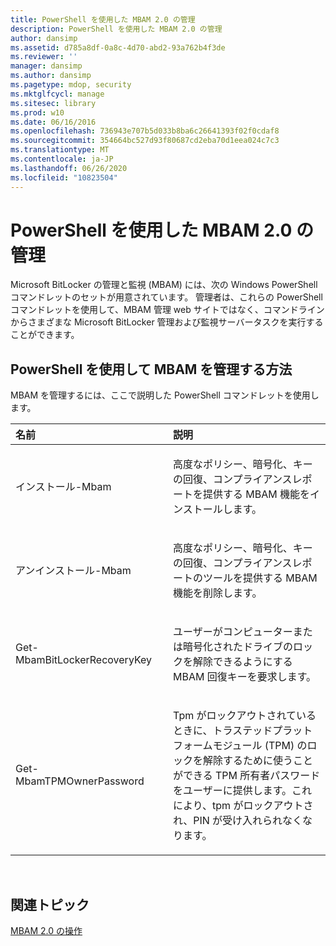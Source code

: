 ```yaml
---
title: PowerShell を使用した MBAM 2.0 の管理
description: PowerShell を使用した MBAM 2.0 の管理
author: dansimp
ms.assetid: d785a8df-0a8c-4d70-abd2-93a762b4f3de
ms.reviewer: ''
manager: dansimp
ms.author: dansimp
ms.pagetype: mdop, security
ms.mktglfcycl: manage
ms.sitesec: library
ms.prod: w10
ms.date: 06/16/2016
ms.openlocfilehash: 736943e707b5d033b8ba6c26641393f02f0cdaf8
ms.sourcegitcommit: 354664bc527d93f80687cd2eba70d1eea024c7c3
ms.translationtype: MT
ms.contentlocale: ja-JP
ms.lasthandoff: 06/26/2020
ms.locfileid: "10823504"
---
```

# PowerShell を使用した MBAM 2.0 の管理


Microsoft BitLocker の管理と監視 (MBAM) には、次の Windows PowerShell コマンドレットのセットが用意されています。 管理者は、これらの PowerShell コマンドレットを使用して、MBAM 管理 web サイトではなく、コマンドラインからさまざまな Microsoft BitLocker 管理および監視サーバータスクを実行することができます。

## PowerShell を使用して MBAM を管理する方法


MBAM を管理するには、ここで説明した PowerShell コマンドレットを使用します。

<table>
<colgroup>
<col width="50%" />
<col width="50%" />
</colgroup>
<thead>
<tr class="header">
<th align="left">名前</th>
<th align="left">説明</th>
</tr>
</thead>
<tbody>
<tr class="odd">
<td align="left"><p>インストール-Mbam</p></td>
<td align="left"><p>高度なポリシー、暗号化、キーの回復、コンプライアンスレポートを提供する MBAM 機能をインストールします。</p></td>
</tr>
<tr class="even">
<td align="left"><p>アンインストール-Mbam</p></td>
<td align="left"><p>高度なポリシー、暗号化、キーの回復、コンプライアンスレポートのツールを提供する MBAM 機能を削除します。</p></td>
</tr>
<tr class="odd">
<td align="left"><p>Get-MbamBitLockerRecoveryKey</p></td>
<td align="left"><p>ユーザーがコンピューターまたは暗号化されたドライブのロックを解除できるようにする MBAM 回復キーを要求します。</p></td>
</tr>
<tr class="even">
<td align="left"><p>Get-MbamTPMOwnerPassword</p></td>
<td align="left"><p>Tpm がロックアウトされているときに、トラステッドプラットフォームモジュール (TPM) のロックを解除するために使うことができる TPM 所有者パスワードをユーザーに提供します。これにより、tpm がロックアウトされ、PIN が受け入れられなくなります。</p></td>
</tr>
</tbody>
</table>

 

## 関連トピック


[MBAM 2.0 の操作](operations-for-mbam-20-mbam-2.md)

 

 





